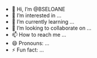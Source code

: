 - 👋 Hi, I’m @BSELOANE
- 👀 I’m interested in ...
- 🌱 I’m currently learning ...
- 💞️ I’m looking to collaborate on ...
- 📫 How to reach me ...
- 😄 Pronouns: ...
- ⚡ Fun fact: ...

<!---
BSELOANE/BSELOANE is a ✨ special ✨ repository because its `README.md` (this file) appears on your GitHub profile.
You can click the Preview link to take a look at your changes.
--->
